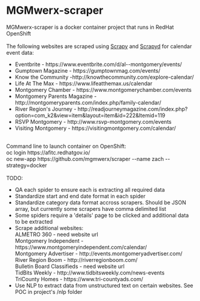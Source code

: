 # MGMwerx-scraper

MGMwerx-scraper is a docker container project that runs in RedHat OpenShift <BR/>
<BR/>
The following websites are scraped using <a href="https://scrapy.org/">Scrapy</a> and <a href="https://scrapyd.readthedocs.io/en/stable/">Scrapyd</a> for calendar event data:<BR/>
<UL>
<LI>Eventbrite - https://www.eventbrite.com/d/al--montgomery/events/</LI>
<LI>Gumptown Magazine - https://gumptownmag.com/events/</LI>
<LI>Know the Community -http://knowthecommunity.com/explore-calendar/</LI>
<LI>Life At The Max - https://www.lifeatthemax.us/calendar</LI>
<LI>Montgomery Chamber - https://www.montgomerychamber.com/events</LI>
<LI>Montgomery Parents Magazine - http://montgomeryparents.com/index.php/family-calendar/</LI>
<LI>River Region's Journey - http://readjourneymagazine.com/index.php?option=com_k2&view=item&layout=item&id=222&Itemid=119</LI>
<LI>RSVP Montgomery - http://www.rsvp-montgomery.com/events</LI>
<LI>Visiting Montgomery - https://visitingmontgomery.com/calendar/</LI>
</UL>
<BR/>
Command line to launch container on OpenShift:<BR/>
oc login https://afitc.redhatgov.io/<BR/>
oc new-app https://github.com/mgmwerx/scraper --name zach --strategy=docker<BR/>
<BR/>
TODO:<BR/>
<UL>
<LI>QA each spider to ensure each is extracting all required data</LI>
<LI>Standardize start and end date format in each spider</LI>
<LI>Standardize category data format accross scrapers.  Should be JSON array, but currently some scrapers have comma delimited list</LI>
<LI>Some spiders require a 'details' page to be clicked and additional data to be extracted</LI>
<LI>Scrape additional websites:<BR/>
ALMETRO 360 - need website url<BR/>
Montgomery Independent - https://www.montgomeryindependent.com/calendar/<BR/>
Montgomery Advertiser - http://events.montgomeryadvertiser.com/<BR/>
River Region Boom - http://riverregionboom.com/<BR/>
Bulletin Board Classifieds - need website url<BR/>
TidBits Weekly - http://www.tidbitsweekly.com/news-events<BR/>
TriCounty Homes - https://www.tri-countyads.com/<BR/>
</LI>
<LI>Use NLP to extract data from unstructured text on certain websites.  See POC in project's /nlp folder</LI>
</UL>
